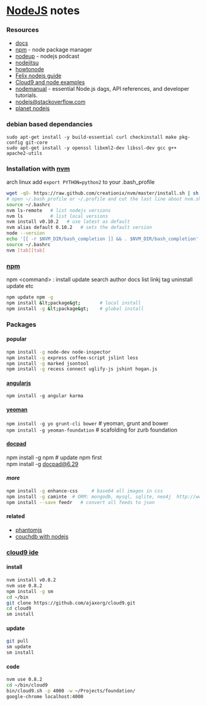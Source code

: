 [NodeJS](http://nodejs.org/) notes
=================================
### Resources
- [docs](http://nodejs.org/api/)
- [npm](https://npmjs.org/) - node package manager
- [nodeup](http://nodeup.com/) - nodejs podcast
- [nodejitsu](http://docs.nodejitsu.com/)
- [howtonode](http://howtonode.org)
- [Felix nodejs guide](http://nodeguide.com/)
- [Cloud9 and node examples](https://github.com/c9/nodemanual.org-examples)
- [nodemanual](https://github.com/c9/nodemanual.org) - essential Node.js dags, API references, and developer tutorials.
- [nodejs@stackoverflow.com](http://stackoverflow.com/questions/tagged/node.js)
- [planet nodejs](http://planetnodejs.com/)

### debian based dependancies
```ag
sudo apt-get install -y build-essential curl checkinstall make pkg-config git-core   
sudo apt-get install -y openssl libxml2-dev libssl-dev gcc g++ apache2-utils   
```

### Installation with [nvm](https://raw.github.com/creationix/nvm)
arch linux add `export PYTHON=python2` to your .bash_profile    
```sh  
wget -qO- https://raw.github.com/creationix/nvm/master/install.sh | sh  
# open ~/.bash_profile or ~/.profile and cut the last line about nvm.sh and paste to end of your ~/.bashrc
source ~/.bashrc
nvm ls-remote   # list nodejs versions   
nvm ls          # list local versions    
nvm install v0.10.2   # use latest as default
nvm alias default 0.10.2   # sets the default version
node --version     
echo '[[ -r $NVM_DIR/bash_completion ]] && . $NVM_DIR/bash_completion' >> .bashrc
source ~/.bashrc
nvm [tab][tab]
```
### [npm](https://npmjs.org/)
npm &lt;command&gt; : install update search author docs list linkj tag uninstall update etc   
```sh
npm update npm -g   
npm install &lt;package&gt;       # local install   
npm install -g &lt;package&gt;    # global install   
```
### Packages
#### popular
```sh
npm install -g node-dev node-inspector   
npm install -g express coffee-script jslint less   
npm install -g marked jsontool   
npm install -g recess connect uglify-js jshint hogan.js
```  
#### [angularjs](http://angularjs.org/)
`npm install -g angular karma`        

#### [yeoman](http://yeoman.io)
`npm install -g yo grunt-cli bower`    # yeoman,  grunt and bower     
`npm install -g yeoman-foundation`     # scafolding for zurb foundation  
#### [docpad](http://docpad.org/docs/plugins)
npm install -g npm     # update npm first   
npm install -g docpad@6.29   

#### _more_
```sh
npm install -g enhance-css     # base64 all images in css   
npm install -g caminte  # ORM: mongodb, mysql, sqlite, neo4j  http://www.camintejs.com/   
npm install --save feedr   # convert all feeds to json    
```
#### related
- [phantomjs](http://phantomjs.org/)
- [couchdb with nodejs](http://zoddy.github.com/cushion/)    

### [cloud9 ide](https://github.com/ajaxorg/cloud9)  
#### install 
```sh
nvm install v0.8.2   
nvm use 0.8.2   
npm install -g sm   
cd ~/bin   
git clone https://github.com/ajaxorg/cloud9.git 
cd cloud9
sm install
```
#### update
```sh   
git pull       
sm update     
sm install      
```
#### code
```sh
nvm use 0.8.2   
cd ~/bin/cloud9   
bin/cloud9.sh -p 4000 -w ~/Projects/foundation/    
google-chrome localhost:4000 
```